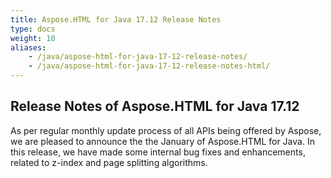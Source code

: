 ```yaml
---
title: Aspose.HTML for Java 17.12 Release Notes
type: docs
weight: 10
aliases: 
    - /java/aspose-html-for-java-17-12-release-notes/
    - /java/aspose-html-for-java-17-12-release-notes-html/
---
```


## **Release Notes of Aspose.HTML for Java 17.12** ## 
As per regular monthly update process of all APIs being offered by Aspose, we are pleased to announce the the January of Aspose.HTML for Java. In this release, we have made some internal bug fixes and enhancements, related to z-index and page splitting algorithms.
